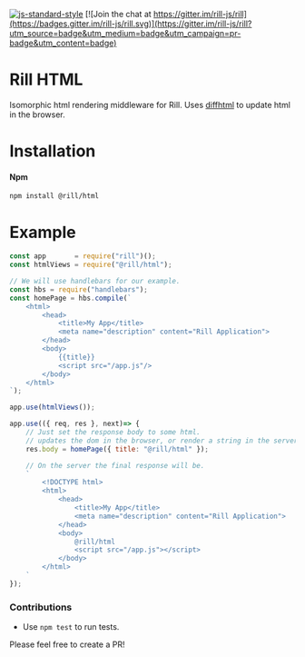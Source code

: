 [![js-standard-style](https://img.shields.io/badge/code%20style-standard-brightgreen.svg)](http://standardjs.com/)
[![Join the chat at https://gitter.im/rill-js/rill](https://badges.gitter.im/rill-js/rill.svg)](https://gitter.im/rill-js/rill?utm_source=badge&utm_medium=badge&utm_campaign=pr-badge&utm_content=badge)

# Rill HTML
Isomorphic html rendering middleware for Rill.
Uses [diffhtml](https://github.com/tbranyen/diffhtml) to update html in the browser.

# Installation

#### Npm
```console
npm install @rill/html
```

# Example

```javascript
const app       = require("rill")();
const htmlViews = require("@rill/html");

// We will use handlebars for our example.
const hbs = require("handlebars");
const homePage = hbs.compile(`
	<html>
		<head>
			<title>My App</title>
			<meta name="description" content="Rill Application">
		</head>
		<body>
			{{title}}
			<script src="/app.js"/>
		</body>
	</html>
`);

app.use(htmlViews());

app.use(({ req, res }, next)=> {
	// Just set the response body to some html.
	// updates the dom in the browser, or render a string in the server.
	res.body = homePage({ title: "@rill/html" });

	// On the server the final response will be.
	`
		<!DOCTYPE html>
		<html>
			<head>
				<title>My App</title>
				<meta name="description" content="Rill Application">
			</head>
			<body>
				@rill/html
				<script src="/app.js"></script>
			</body>
		</html>
	`
});
```

### Contributions

* Use `npm test` to run tests.

Please feel free to create a PR!
